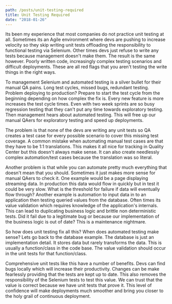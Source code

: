 ```yaml
---
path: /posts/unit-testing-required
title: Unit Testing Required
date: "2018-01-26"
---
```


Its been my experience that most companies do not practice unit testing at all. Sometimes its an Agile environment where devs are pushing to increase velocity so they skip writing unit tests offloading the responsibility to functional testing via Selenium. Other times devs just refuse to write any tests because management doesn't make them. The result is the same however. Poorly written code, increasingly complex testing scenarios and difficult deployments. These are all red flags that you aren't testing the write things in the right ways.

To management Selenium and automated testing is a silver bullet for their manual QA pains. Long test cycles, missed bugs, redundant testing. Problem deploying to production? Prepare to start the test cycle from the beginning depending on how complex the fix is. Every new feature is more increases the test cycle times. Even with two week sprints are so busy regression testing that they can't put any time towards exploratory testing. Then management hears about automated testing. This will free up our manual QAers for exploratory testing and speed up deployments.

The problem is that none of the devs are writing any unit tests so QA creates a test case for every possible scenario to cover this missing test coverage. A common mistake when automating manual test cases are that they have to be 1:1 translations. This makes it all nice for tracking in Quality Center but this doesn't always make sense. It can also create needlessly complex automation/test cases because the translation was so literal.

Another problem is that while you can automate pretty much everything that doesn't mean that you should. Sometimes it just makes more sense for manual QAers to check it. One example would be a page displaying streaming data. In production this data would flow in quickly but in test it could be very slow. What is the threshold for failure if data will eventually flow through? Another example is automation to input data in to an application then testing queried values from the database. Often times its value validation which requires knowledge of the application's internals. This can lead to duplicating business logic and brittle non deterministic tests. Did it fail due to a legitimate bug or because our implementation of the business logic is out of date? This is a maintenance nightmare.

So how does unit testing fix all this? When does automated testing make sense? Lets go back to the database example. The database is just an implementation detail. It stores data but rarely transforms the data. This is usually a function/class in the code base. The value validation should occur in the unit tests for that function/class.

Comprehensive unit tests like this have a number of benefits. Devs can find bugs locally which will increase their productivity. Changes can be make fearlessly providing that the tests are kept up to date. This also removes the responsibility of the Selenium tests to test this value. We can trust that the value is correct because we have unit tests that prove it. This level of confidence will make deployments much smoother and bring you closer to the holy grail of continuous deployment.
